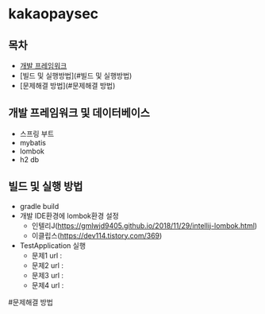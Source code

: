 # kakaopaysec


## 목차
 - [개발 프레임워크](#개발-프레임워크-및-데이터베이스)
 - [빌드 및 실행방법](#빌드 및 실행방법)
 - [문제해결 방법](#문제해결 방법)
 
## 개발 프레임워크 및 데이터베이스
 - 스프링 부트
 - mybatis
 - lombok
 - h2 db
 
## 빌드 및 실행 방법
 - gradle build
 - 개발 IDE환경에 lombok환경 설정
     - 인텔리J(https://gmlwjd9405.github.io/2018/11/29/intellij-lombok.html)
     - 이클립스(https://dev114.tistory.com/369)
 - TestApplication 실행
     - 문제1 url : 
     - 문제2 url : 
     - 문제3 url : 
     - 문제4 url : 
     
#문제해결 방법

